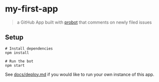 # my-first-app

> a GitHub App built with [probot](https://github.com/probot/probot) that comments on newly filed issues

## Setup

```
# Install dependencies
npm install

# Run the bot
npm start
```

See [docs/deploy.md](docs/deploy.md) if you would like to run your own instance of this app.
